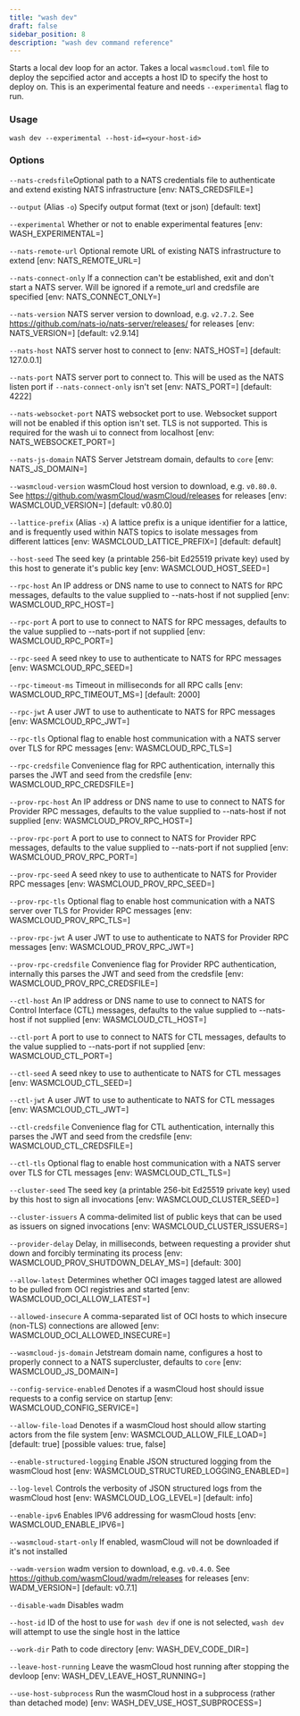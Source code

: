 ```yaml
---
title: "wash dev"
draft: false
sidebar_position: 8
description: "wash dev command reference"
--- 
```


Starts a local dev loop for an actor. Takes a local `wasmcloud.toml` file to deploy the sepcified actor and accepts a host ID to specify the host to deploy on. This is an experimental feature and needs `--experimental` flag to run.

### Usage
```
wash dev --experimental --host-id=<your-host-id>
```

### Options
`--nats-credsfile`Optional path to a NATS credentials file to authenticate and extend existing NATS infrastructure [env: NATS_CREDSFILE=]

`--output` (Alias `-o`) Specify output format (text or json) [default: text]

`--experimental` Whether or not to enable experimental features [env: WASH_EXPERIMENTAL=]

`--nats-remote-url` Optional remote URL of existing NATS infrastructure to extend [env: NATS_REMOTE_URL=]

`--nats-connect-only` If a connection can't be established, exit and don't start a NATS server. Will be ignored if a remote_url and credsfile are specified [env: NATS_CONNECT_ONLY=]

`--nats-version` NATS server version to download, e.g. `v2.7.2`. See https://github.com/nats-io/nats-server/releases/ for releases [env: NATS_VERSION=] [default: v2.9.14]

`--nats-host` NATS server host to connect to [env: NATS_HOST=] [default: 127.0.0.1]

`--nats-port` NATS server port to connect to. This will be used as the NATS listen port if `--nats-connect-only` isn't set [env: NATS_PORT=] [default: 4222]

`--nats-websocket-port` NATS websocket port to use. Websocket support will not be enabled if this option isn't set. TLS is not supported. This is required for the wash ui to connect from localhost [env: NATS_WEBSOCKET_PORT=]

`--nats-js-domain` NATS Server Jetstream domain, defaults to `core` [env: NATS_JS_DOMAIN=]

`--wasmcloud-version` wasmCloud host version to download, e.g. `v0.80.0`. See https://github.com/wasmCloud/wasmCloud/releases for releases [env: WASMCLOUD_VERSION=] [default: v0.80.0]

`--lattice-prefix` (Alias `-x`) A lattice prefix is a unique identifier for a lattice, and is frequently used within NATS topics to isolate messages from different lattices [env: WASMCLOUD_LATTICE_PREFIX=] [default: default]

`--host-seed` The seed key (a printable 256-bit Ed25519 private key) used by this host to generate it's public key [env: WASMCLOUD_HOST_SEED=]

`--rpc-host` An IP address or DNS name to use to connect to NATS for RPC messages, defaults to the value supplied to --nats-host if not supplied [env: WASMCLOUD_RPC_HOST=]

`--rpc-port` A port to use to connect to NATS for RPC messages, defaults to the value supplied to --nats-port if not supplied [env: WASMCLOUD_RPC_PORT=]

`--rpc-seed` A seed nkey to use to authenticate to NATS for RPC messages [env: WASMCLOUD_RPC_SEED=]

`--rpc-timeout-ms` Timeout in milliseconds for all RPC calls [env: WASMCLOUD_RPC_TIMEOUT_MS=] [default: 2000]

`--rpc-jwt` A user JWT to use to authenticate to NATS for RPC messages [env: WASMCLOUD_RPC_JWT=]

`--rpc-tls` Optional flag to enable host communication with a NATS server over TLS for RPC messages [env: WASMCLOUD_RPC_TLS=]

`--rpc-credsfile` Convenience flag for RPC authentication, internally this parses the JWT and seed from the credsfile [env: WASMCLOUD_RPC_CREDSFILE=]

`--prov-rpc-host` An IP address or DNS name to use to connect to NATS for Provider RPC messages, defaults to the value supplied to --nats-host if not supplied [env: WASMCLOUD_PROV_RPC_HOST=]

`--prov-rpc-port` A port to use to connect to NATS for Provider RPC messages, defaults to the value supplied to --nats-port if not supplied [env: WASMCLOUD_PROV_RPC_PORT=]

`--prov-rpc-seed` A seed nkey to use to authenticate to NATS for Provider RPC messages [env: WASMCLOUD_PROV_RPC_SEED=]

`--prov-rpc-tls` Optional flag to enable host communication with a NATS server over TLS for Provider RPC messages [env: WASMCLOUD_PROV_RPC_TLS=]

`--prov-rpc-jwt` A user JWT to use to authenticate to NATS for Provider RPC messages [env: WASMCLOUD_PROV_RPC_JWT=]

`--prov-rpc-credsfile` Convenience flag for Provider RPC authentication, internally this parses the JWT and seed from the credsfile [env: WASMCLOUD_PROV_RPC_CREDSFILE=]

`--ctl-host` An IP address or DNS name to use to connect to NATS for Control Interface (CTL) messages, defaults to the value supplied to --nats-host if not supplied [env: WASMCLOUD_CTL_HOST=]

`--ctl-port` A port to use to connect to NATS for CTL messages, defaults to the value supplied to --nats-port if not supplied [env: WASMCLOUD_CTL_PORT=]

`--ctl-seed` A seed nkey to use to authenticate to NATS for CTL messages [env: WASMCLOUD_CTL_SEED=]

`--ctl-jwt` A user JWT to use to authenticate to NATS for CTL messages [env: WASMCLOUD_CTL_JWT=]

`--ctl-credsfile` Convenience flag for CTL authentication, internally this parses the JWT and seed from the credsfile [env: WASMCLOUD_CTL_CREDSFILE=]

`--ctl-tls` Optional flag to enable host communication with a NATS server over TLS for CTL messages [env: WASMCLOUD_CTL_TLS=]

`--cluster-seed` The seed key (a printable 256-bit Ed25519 private key) used by this host to sign all invocations [env: WASMCLOUD_CLUSTER_SEED=]

`--cluster-issuers` A comma-delimited list of public keys that can be used as issuers on signed invocations [env: WASMCLOUD_CLUSTER_ISSUERS=]

`--provider-delay` Delay, in milliseconds, between requesting a provider shut down and forcibly terminating its process [env: WASMCLOUD_PROV_SHUTDOWN_DELAY_MS=] [default: 300]

`--allow-latest` Determines whether OCI images tagged latest are allowed to be pulled from OCI registries and started [env: WASMCLOUD_OCI_ALLOW_LATEST=]

`--allowed-insecure` A comma-separated list of OCI hosts to which insecure (non-TLS) connections are allowed [env: WASMCLOUD_OCI_ALLOWED_INSECURE=]

`--wasmcloud-js-domain` Jetstream domain name, configures a host to properly connect to a NATS supercluster, defaults to `core` [env: WASMCLOUD_JS_DOMAIN=]

`--config-service-enabled` Denotes if a wasmCloud host should issue requests to a config service on startup [env: WASMCLOUD_CONFIG_SERVICE=]

`--allow-file-load` Denotes if a wasmCloud host should allow starting actors from the file system [env: WASMCLOUD_ALLOW_FILE_LOAD=] [default: true] [possible values: true, false]

`--enable-structured-logging` Enable JSON structured logging from the wasmCloud host [env: WASMCLOUD_STRUCTURED_LOGGING_ENABLED=]

`--log-level` Controls the verbosity of JSON structured logs from the wasmCloud host [env: WASMCLOUD_LOG_LEVEL=] [default: info]

`--enable-ipv6` Enables IPV6 addressing for wasmCloud hosts [env: WASMCLOUD_ENABLE_IPV6=]

`--wasmcloud-start-only` If enabled, wasmCloud will not be downloaded if it's not installed

`--wadm-version` wadm version to download, e.g. `v0.4.0`. See https://github.com/wasmCloud/wadm/releases for releases [env: WADM_VERSION=] [default: v0.7.1]

`--disable-wadm` Disables wadm

`--host-id` ID of the host to use for `wash dev` if one is not selected, `wash dev` will attempt to use the single host in the lattice

`--work-dir` Path to code directory [env: WASH_DEV_CODE_DIR=]

`--leave-host-running` Leave the wasmCloud host running after stopping the devloop [env: WASH_DEV_LEAVE_HOST_RUNNING=]

`--use-host-subprocess` Run the wasmCloud host in a subprocess (rather than detached mode) [env: WASH_DEV_USE_HOST_SUBPROCESS=]
